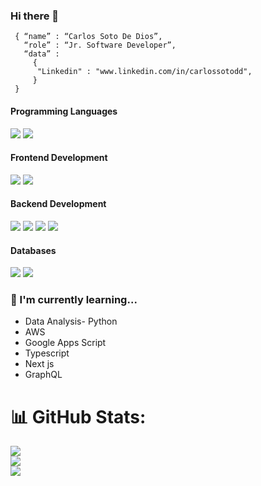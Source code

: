 ### Hi there 👋

```shell
 { “name” : “Carlos Soto De Dios”,
   “role” : “Jr. Software Developer”,
   “data” :
     {
      "Linkedin" : "www.linkedin.com/in/carlossotodd",
     }
 }
```
<h4>Programming Languages</h4>
<p>
  <img src="https://img.shields.io/badge/JavaScript-F7DF1E?style=for-the-badge&logo=javascript&logoColor=black">
  <img src="https://img.shields.io/badge/python-3670A0?style=for-the-badge&logo=python&logoColor=ffdd54">
</p>

<h4>Frontend Development</h4>
<p>
  <img src="https://img.shields.io/badge/React-20232A?style=for-the-badge&logo=react&logoColor=61DAFB">
  <img src="https://img.shields.io/badge/react_native-%2320232a.svg?style=for-the-badge&logo=react&logoColor=%2361DAFB">
</p>

<h4>Backend Development</h4>
<p>
  <img src="https://img.shields.io/badge/Node.js-339933?style=for-the-badge&logo=nodedotjs&logoColor=white">
  <img src="https://img.shields.io/badge/Mongoose-00C58E?style=for-the-badge">
  <img src="https://img.shields.io/badge/Socket.io-black?style=for-the-badge&logo=socket.io&badgeColor=010101">
  <img src="https://img.shields.io/badge/Express.js-404D59?style=for-the-badge">
</p>

<h4>Databases</h4>
<p> 
  <img src="https://img.shields.io/badge/MongoDB-white?style=for-the-badge&logo=mongodb&logoColor=4EA94B">
  <img src="https://img.shields.io/badge/postgres-%23316192.svg?style=for-the-badge&logo=postgresql&logoColor=white">
</p>

### 🍃 I'm currently learning... 
- Data Analysis- Python
- AWS
- Google Apps Script 
- Typescript
- Next js
- GraphQL 

# 📊 GitHub Stats:
![](https://github-readme-stats.vercel.app/api?username=EstCarlos&theme=blueberry&hide_border=false&include_all_commits=false&count_private=false)<br/>
![](https://github-readme-streak-stats.herokuapp.com/?user=EstCarlos&theme=blueberry&hide_border=false)<br/>
![](https://github-readme-stats.vercel.app/api/top-langs/?username=EstCarlos&theme=blueberry&hide_border=false&include_all_commits=false&count_private=false&layout=compact)
